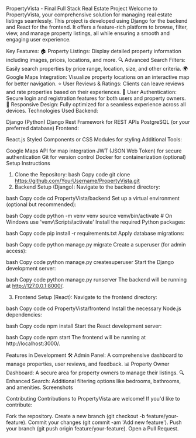 PropertyVista - Final Full Stack Real Estate Project
Welcome to PropertyVista, your comprehensive solution for managing real estate listings seamlessly. This project is developed using Django for the backend and React for the frontend. It offers a feature-rich platform to browse, filter, view, and manage property listings, all while ensuring a smooth and engaging user experience.

Key Features:
🏠 Property Listings: Display detailed property information including images, prices, locations, and more.
🔍 Advanced Search Filters: Easily search properties by price range, location, size, and other criteria.
🌍 Google Maps Integration: Visualize property locations on an interactive map for better navigation.
⭐ User Reviews & Ratings: Clients can leave reviews and rate properties based on their experiences.
🔐 User Authentication: Secure login and registration features for both users and property owners.
📱 Responsive Design: Fully optimized for a seamless experience across all devices.
Technologies Used
Backend:

Django (Python)
Django Rest Framework for REST APIs
PostgreSQL (or your preferred database)
Frontend:

React.js
Styled Components or CSS Modules for styling
Additional Tools:

Google Maps API for map integration
JWT (JSON Web Token) for secure authentication
Git for version control
Docker for containerization (optional)
Setup Instructions
1. Clone the Repository:
bash
Copy code
git clone https://github.com/YourUsername/PropertyVista.git
2. Backend Setup (Django):
Navigate to the backend directory:

bash
Copy code
cd PropertyVista/backend
Set up a virtual environment (optional but recommended):

bash
Copy code
python -m venv venv
source venv/bin/activate  # On Windows use 'venv\Scripts\activate'
Install the required Python packages:

bash
Copy code
pip install -r requirements.txt
Apply database migrations:

bash
Copy code
python manage.py migrate
Create a superuser (for admin access):

bash
Copy code
python manage.py createsuperuser
Start the Django development server:

bash
Copy code
python manage.py runserver
The backend will be running at http://127.0.0.1:8000/.

3. Frontend Setup (React):
Navigate to the frontend directory:

bash
Copy code
cd PropertyVista/frontend
Install the necessary Node.js dependencies:

bash
Copy code
npm install
Start the React development server:

bash
Copy code
npm start
The frontend will be running at http://localhost:3000/.

Features in Development
🛠️ Admin Panel: A comprehensive dashboard to manage properties, user reviews, and feedback.
📊 Property Owner Dashboard: A secure area for property owners to manage their listings.
🔍 Enhanced Search: Additional filtering options like bedrooms, bathrooms, and amenities.
Screenshots

Contributing
Contributions to PropertyVista are welcome! If you'd like to contribute:

Fork the repository.
Create a new branch (git checkout -b feature/your-feature).
Commit your changes (git commit -am 'Add new feature').
Push your branch (git push origin feature/your-feature).
Open a Pull Request.
